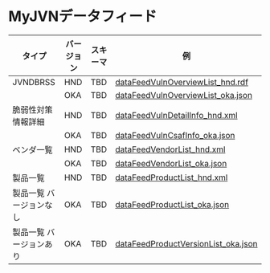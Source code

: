 # MyJVNデータフィード

| タイプ | バージョン | スキーマ | 例 |
| ---- | ---- | ---- | ---- |
| JVNDBRSS | HND | TBD | [ dataFeedVulnOverviewList_hnd.rdf ](examples/dataFeedVulnOverviewList_hnd.rdf) |
|  | OKA | TBD | [ dataFeedVulnOverviewList_oka.json ](examples/dataFeedVulnOverviewList_oka.json) |
| 脆弱性対策情報詳細 | HND | TBD | [ dataFeedVulnDetailInfo_hnd.xml ](examples/dataFeedVulnDetailInfo_hnd.xml) |
|  | OKA | TBD | [ dataFeedVulnCsafInfo_oka.json ](examples/dataFeedVulnCsafInfo_oka.json) |
| ベンダ一覧 | HND | TBD | [ dataFeedVendorList_hnd.xml ](examples/dataFeedVendorList_hnd.xml) |
|  | OKA | TBD | [ dataFeedVendorList_oka.json ](examples/dataFeedVendorList_oka.json) |
| 製品一覧 | HND | TBD | [ dataFeedProductList_hnd.xml ](examples/dataFeedProductList_hnd.xml) |
| 製品一覧 バージョンなし | OKA | TBD | [ dataFeedProductList_oka.json ](examples/dataFeedProductList_oka.json) |
| 製品一覧 バージョンあり | OKA | TBD | [ dataFeedProductVersionList_oka.json ](examples/dataFeedProductVersionList_oka.json) |
